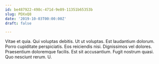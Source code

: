 ```yaml
---
id: be487922-498c-471d-9e89-11351b65353b
slug: PDXxQ8
date: '2019-10-03T00:00:00Z'
draft: false

---
```


Vitae et quia. Qui voluptas debitis. Ut ut voluptas. Est laudantium dolorum. Porro cupiditate perspiciatis. Eos reiciendis nisi. Dignissimos vel dolores. Praesentium doloremque facilis. Est sit accusantium. Fugit nostrum quasi. Quo nesciunt rerum. U.
